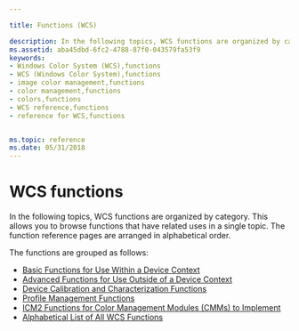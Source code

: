 ```yaml
---

title: Functions (WCS)

description: In the following topics, WCS functions are organized by category. This allows you to browse functions that have related uses in a single topic. The function reference pages are arranged in alphabetical order.
ms.assetid: aba45dbd-6fc2-4788-87f0-043579fa53f9
keywords:
- Windows Color System (WCS),functions
- WCS (Windows Color System),functions
- image color management,functions
- color management,functions
- colors,functions
- WCS reference,functions
- reference for WCS,functions


ms.topic: reference
ms.date: 05/31/2018
---
```


# WCS functions

In the following topics, WCS functions are organized by category. This allows you to browse functions that have related uses in a single topic. The function reference pages are arranged in alphabetical order.

The functions are grouped as follows:

-   [Basic Functions for Use Within a Device Context](basic-functions-for-use-within-a-device-context.md)
-   [Advanced Functions for Use Outside of a Device Context](advanced-functions-for-use-outside-of-a-device-context.md)
-   [Device Calibration and Characterization Functions](device-calibration-and-characterization-functions.md)
-   [Profile Management Functions](profile-management-functions.md)
-   [ICM2 Functions for Color Management Modules (CMMs) to Implement](wcs-functions-for-color-management-modules--cmms--to-implement.md)
-   [Alphabetical List of All WCS Functions](alphabetical-list-of-all-wcs-functions.md)

 

 





